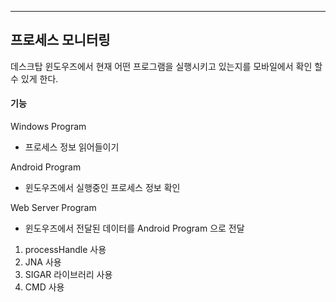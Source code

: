 ****

## 프로세스 모니터링

데스크탑 윈도우즈에서 현재 어떤 프로그램을 실행시키고 있는지를 모바일에서 확인 할 수 있게 한다.

#### 기능

Windows Program

- 프로세스 정보 읽어들이기

Android Program 

- 윈도우즈에서 실행중인 프로세스 정보 확인

Web Server Program

- 윈도우즈에서 전달된 데이터를 Android Program 으로 전달


1. processHandle 사용
2. JNA 사용
3. SIGAR 라이브러리 사용
4. CMD 사용